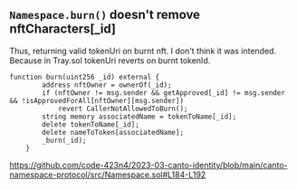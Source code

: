 ## ```Namespace.burn()``` doesn't remove nftCharacters[_id]
Thus, returning valid tokenUri on burnt nft. I don't think it was intended. Because in Tray.sol tokenUri reverts on burnt tokenId.
```
function burn(uint256 _id) external {
        address nftOwner = ownerOf(_id);
        if (nftOwner != msg.sender && getApproved[_id] != msg.sender && !isApprovedForAll[nftOwner][msg.sender])
            revert CallerNotAllowedToBurn();
        string memory associatedName = tokenToName[_id];
        delete tokenToName[_id];
        delete nameToToken[associatedName];
        _burn(_id);
    }
```
https://github.com/code-423n4/2023-03-canto-identity/blob/main/canto-namespace-protocol/src/Namespace.sol#L184-L192